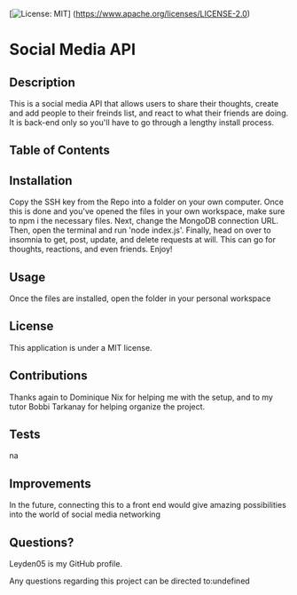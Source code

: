 [![License: MIT](https://img.shields.io/badge/License-MIT-yellow.svg)] (https://www.apache.org/licenses/LICENSE-2.0)
# Social Media API

## Description
This is a social media API that allows users to share their thoughts, create and add people to their freinds list, and react to what their friends are doing. It is back-end only so you'll have to go through a lengthy install process.

## Table of Contents


## Installation
Copy the SSH key from the Repo into a folder on your own computer. Once this is done and you've opened the files in your own workspace, make sure to npm i the necessary files. Next, change the MongoDB connection URL. Then, open the terminal and run 'node index.js'. Finally, head on over to insomnia to get, post, update, and delete requests at will. This can go for thoughts, reactions, and even friends. Enjoy!

## Usage
Once the files are installed, open the folder in your personal workspace

## License
This application is under a MIT license.

## Contributions
Thanks again to Dominique Nix for helping me with the setup, and to my tutor Bobbi Tarkanay for helping organize the project.

## Tests
na

## Improvements
In the future, connecting this to a front end would give amazing possibilities into the world of social media networking

## Questions?
Leyden05 is my GitHub profile. 

Any questions regarding this project can be directed to:undefined
